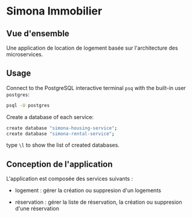 # Simona Immobilier

## Vue d'ensemble

Une application de location de logement basée sur l'architecture des microservices.

## Usage

Connect to the PostgreSQL interactive terminal `psq` with the built-in user `postgres`:

```bash
psql -U postgres
```

Create a database of each service:

```bash
create database "simona-housing-service";
create database "simona-rental-service";
```

type `\l` to show the list of created databases.

## Conception de l'application

L'application est composée des services suivants :

- logement : gérer la création ou suppresion d'un logements

- réservation : gérer la liste de réservation, la création ou suppresion d'une réservation
